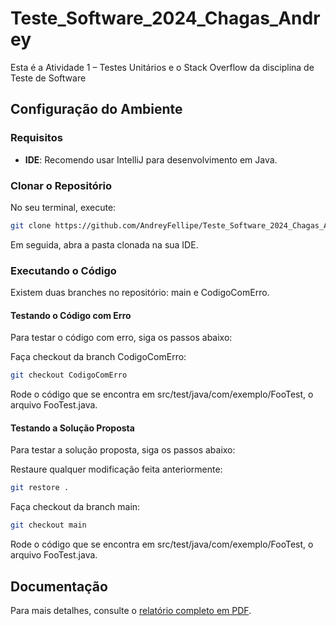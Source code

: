 # Teste_Software_2024_Chagas_Andrey

Esta é a Atividade 1 – Testes Unitários e o Stack Overflow da disciplina de Teste de Software

## Configuração do Ambiente

### Requisitos
- **IDE**: Recomendo usar IntelliJ para desenvolvimento em Java.

### Clonar o Repositório

No seu terminal, execute:
```bash
git clone https://github.com/AndreyFellipe/Teste_Software_2024_Chagas_Andrey
```
Em seguida, abra a pasta clonada na sua IDE.

### Executando o Código

Existem duas branches no repositório: main e CodigoComErro.

#### Testando o Código com Erro
Para testar o código com erro, siga os passos abaixo:

Faça checkout da branch CodigoComErro:
```bash
git checkout CodigoComErro
```
Rode o código que se encontra em src/test/java/com/exemplo/FooTest, o arquivo FooTest.java.

#### Testando a Solução Proposta
Para testar a solução proposta, siga os passos abaixo:

Restaure qualquer modificação feita anteriormente:
```bash
git restore .
```
Faça checkout da branch main:
```bash
git checkout main
```
Rode o código que se encontra em src/test/java/com/exemplo/FooTest, o arquivo FooTest.java.

## Documentação

Para mais detalhes, consulte o [relatório completo em PDF](https://github.com/AndreyFellipe/Teste_Software_2024_Chagas_Andrey/blob/main/Andrey_Fellipe_atividade_1.pdf).

